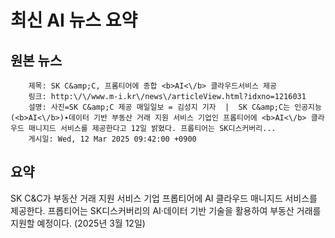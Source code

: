 # 최신 AI 뉴스 요약

## 원본 뉴스
		제목: SK C&amp;C, 프롬티어에 종합 <b>AI<\/b> 클라우드서비스 제공
		링크: http:\/\/www.m-i.kr\/news\/articleView.html?idxno=1216031
		설명: 사진=SK C&amp;C 제공 매일일보 = 김성지 기자  |  SK C&amp;C는 인공지능(<b>AI<\/b>)∙데이터 기반 부동산 거래 지원 서비스 기업인 프롭티어에 <b>AI<\/b> 클라우드 매니지드 서비스를 제공한다고 12일 밝혔다. 프롭티어는 SK디스커버리... 
		게시일: Wed, 12 Mar 2025 09:42:00 +0900


## 요약
SK C&C가 부동산 거래 지원 서비스 기업 프롭티어에 AI 클라우드 매니지드 서비스를 제공한다. 프롭티어는 SK디스커버리의 AI·데이터 기반 기술을 활용하여 부동산 거래를 지원할 예정이다. (2025년 3월 12일)
